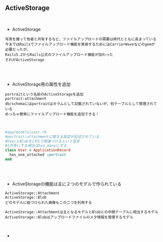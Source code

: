 ## ActiveStorage  
<br>

- ActiveStorage  
```
写真を撮って他者と共有するなど、ファイルアップロードの需要は時代とともに高まっている
今まではRailsでファイルアップロード機能を実装するためにはCarrierWaveなどのgemが必要だったが、
Rails5.2からRails公式のファイルアップロード機能が加わった
それがActiveStorage
```
<br>
<br>

- ActiveStorage用の属性を追加  
```
portraitという名前のActiveStorageを追加
portrait:attachment
db/schemaにはportraitはカラムとして記載されていないが、別テーブルとして管理されている
めっちゃ簡単にファイルアップロード機能を追加できる！
```
<br>

```rb
#app/models/user.rb
#portrait:attachmentに関する設定が記述されている
#UserとBlobを1対1で関連づけるという宣言
#1対多にする場合はhas_manyにする
class User < ApplicationRecord
  has_one_attached :portrait
end
```
<br>
<br>

- ActiveStorageの機能は主に２つのモデルで作られている  
```
ActiveStorage::Attachment
ActiveStorage::Blob
どのモデルに紐づけられた画像もこの二つを利用する

ActiveStorage::Attachmentは主となるモデルとBlobとの中間テーブルに相当するモデル
ActiveStorage::Blobはアップロードファイルのメタ情報を管理するモデル
```
<br>

- 
